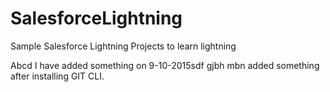 # SalesforceLightning
Sample Salesforce Lightning Projects to learn lightning

Abcd I have added something on 9-10-2015sdf
gjbh
mbn
added something after installing GIT CLI.
